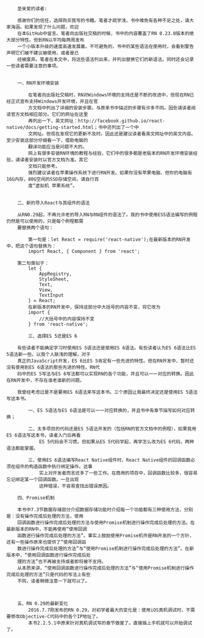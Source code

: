 
		至亲爱的读者:

		感谢你们的信任，选择购买我写的书籍。笔者才疏学浅，书中难免有各种不足之处，请大家海涵。如果发现了什么问题，欢迎
		在本GitHub中留言。笔者向出版社交稿的时候，书中的内容覆盖了RN 0.23.0版本的绝大部分特性。但到RN以平均每两周发布
		一个小版本升级的速度高速发展着。不可避免的，书中的某些语法在使用时，会看到警告声明它们被不建议被使用，或者是已
		经被废弃。笔者在本文中，将这些语法列出来，并列出替换它们的新语法。同时还会记录一些读者需要注意的事项。


		一、RN开发环境安装
		
    		在笔者向出版社交稿时，RN对Windows环境的支持还是不断的改进中，但现在RN已经正式宣布支持Windows开发环境，并且在官
    		方文档中列出了详细的安装步骤。与原来书中描述的步骤有许多不同。因些请读者阅读官方文档相应部分。它们的网址在这里
    		再列出一下，英文网址：http://facebook.github.io/react-native/docs/getting-started.html；书中还列出了一个中
    		文网址。但现在发现它的更新不及时。因此还是建议读者看英文网址中的英文内容。至少安装这部分仔细看一下，借助电脑的
    		翻译功能应当是问题不大的。
    		网上有很多安装RN环境的教程与经验，它们中的很多都是老版本的RN开发环境安装经验，请读者安装时以官方文档为准。其它
    		文档只能参考。
    		强烈建议读者在苹果操作系统下进行RN开发。如果你没有苹果电脑，但你的电脑有16G内存，80G空闲的SSD存储空间，请自行百
    		度“虚拟机 苹果系统”。


		二、新的导入React与其组件的语法

   		从RN0.29起，不再允许老的导入RN与RN组件的语法了。我的书中使用ES5语法编写的例程仍然是可以使用的，只是每个例程都需
   		要替换两个语句：
   		
    		第一句是：let React = require('react-native');在最新版本的RN开发中，把这个语句替换为：
    		import React, { Component } from 'react';

   		第二句类似于：
			let {
				AppRegistry, 
				StyleSheet, 
				Text, 
				View,
				TextInput
			} = React;
    		在新版本的RN开发中，保持这部分中大括号的内容不变，将它改为
			import {
				//大括号中的内容保持不变	
			} from 'react-native';
    
    		三、选择ES 5还是ES 6

   		有些读者不能确定学习时使用ES 5语法还是使用ES 6语法。有些读者认为ES 6语法比ES 5语法新一些。以我个人肤浅的理解，对于
   		真正的JavaScript开发，ES 6比ES 5肯定有一些先进的特性。但在RN开发中，暂时还没有使用到ES 6语法的那些先进的特性。RN代
   		码中的ES 5写法与ES 6写法都可以实现RN的各个功能，并且可以一一对应的转换。因此在RN开发中，不存在谁老谁新的问题。

   		我曾经考虑过是不是要用ES 6语法来写这本书。三个原因让我最终决定还是使用ES 5语法写这本书。
   		
			一、ES 5语法与ES 6语法是可以一一对应转换的，并且书中有章节描写如何对应转换；
    			
			二、太多项目的代码还是ES 5语法开发的（包括RN的官方文档中的例程），如果我用ES 6语法写这本书，读者入门后再看
	 		    ES 5代码会不习惯。但如果从ES 5代码学起，再学怎么改为ES 6代码，两种语法都能掌握。
	 		    
			三、使用ES 6语法编写React Native组件时，React Native组件的回调函数必须在组件的构造函数中执行绑定操作。这事
			    实上对开发者而言还多了一些工作。在商用的项目中，回调函数比较多，很容易忘记绑定某一个回调函数。一旦出现
			    这种错误，不容易查找出错误原因。

		四、Promise机制

   		本书中7.3节数据存储部分介绍数据存储功能时介绍每一个功能都有三种使用方法，分别是：没有操作完成后处理的方法，使用
   		回调函数进行操作完成后处理的方法与使用Promise机制进行操作完成后处理的方法。在最新版本的RN中，不能再使用“使用回调
   		函数进行操作完成后处理的方法”。事实上鼓励使用Promise机件是RN开发的一个方针，还有一些操作原来也提供了“使用回调函
   		数进行操作完成后处理的方法”与“使用Promise机制进行操作完成后处理的方法”。在新版本中，“使用回调函数进行操作完成后处
   		理的方法”也不再被支持或者即将被不支持。
   		从本质来讲，“使用回调函数进行操作完成后处理的方法”与“使用Promise机制进行操作完成后处理的方法”只是代码的写法上有些
   		不同，读者稍微注意一下就可以了。

		
    
		五、RN 0.29的最新变化
    		2016.7.7刚发布的RN 0.29，对初学者最大的变化是：使用iOS真机调试时，不需要修改Objective-C代码中的各个IP地址了。
    		本书2.2.5.1中原来针对真机调试写的章节做废了。直接插上手机就可以开始调试了。
    
